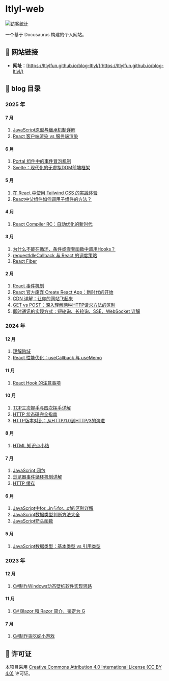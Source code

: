 # ltlyl-web

[![访客统计](https://count.getloli.com/get/@ltlyl-web?theme=rule34)](https://count.getloli.com/get/@ltlyl-web?theme=rule34)

一个基于 Docusaurus 构建的个人网站。

## 🔗 网站链接

- **网址**：[https://ltlylfun.github.io/blog-ltlyl/](https://ltlylfun.github.io/blog-ltlyl/)

## 📝 blog 目录

### 2025 年

#### 7 月

1. [JavaScript原型与继承机制详解](https://ltlylfun.github.io/blog-ltlyl/blog/javascript-prototype-inheritance)
2. [React 客户端渲染 vs 服务端渲染](https://ltlylfun.github.io/blog-ltlyl/blog/react-csr-vs-ssr)

#### 6 月

1. [Portal 组件中的事件冒泡机制](https://ltlylfun.github.io/blog-ltlyl/blog/react-createportal)
2. [Svelte：现代化的无虚拟DOM前端框架](https://ltlylfun.github.io/blog-ltlyl/blog/svelte-introduction)

#### 5 月

1. [在 React 中使用 Tailwind CSS 的实践体验](https://ltlylfun.github.io/blog-ltlyl/blog/tailwind)
2. [React中父组件如何调用子组件的方法？](https://ltlylfun.github.io/blog-ltlyl/blog/parent-call-child-methods)

#### 4 月

1. [React Compiler RC：自动优化的新时代](https://ltlylfun.github.io/blog-ltlyl/blog/react-compiler-rc)

#### 3 月

1. [为什么不能在循环、条件或嵌套函数中调用Hooks？](https://ltlylfun.github.io/blog-ltlyl/blog/hooks-rules)
2. [requestIdleCallback 与 React 的调度策略](https://ltlylfun.github.io/blog-ltlyl/blog/request-idle-callback-react)
3. [React Fiber](https://ltlylfun.github.io/blog-ltlyl/blog/react-fiber)

#### 2 月

1. [React 事件机制](https://ltlylfun.github.io/blog-ltlyl/blog/react-event-system)
2. [React 官方废弃 Create React App：新时代的开始](https://ltlylfun.github.io/blog-ltlyl/blog/react-cra-deprecated)
3. [CDN 详解：让你的网站飞起来](https://ltlylfun.github.io/blog-ltlyl/blog/cdn-introduction)
4. [GET vs POST：深入理解两种HTTP请求方法的区别](https://ltlylfun.github.io/blog-ltlyl/blog/get-vs-post)
5. [即时通讯的实现方式：短轮询、长轮询、SSE、WebSocket 详解](https://ltlylfun.github.io/blog-ltlyl/blog/realtime-communication-methods)


### 2024 年

#### 12 月

1. [理解跨域](https://ltlylfun.github.io/blog-ltlyl/blog/cors-guide)
2. [React 性能优化：useCallback 与 useMemo](https://ltlylfun.github.io/blog-ltlyl/blog/usecallback-usememo)

#### 11 月

1. [React Hook 的注意事项](https://ltlylfun.github.io/blog-ltlyl/blog/react-hook-tips)

#### 10 月

1. [TCP三次握手与四次挥手详解](https://ltlylfun.github.io/blog-ltlyl/blog/tcp-handshake)
2. [HTTP 状态码完全指南](https://ltlylfun.github.io/blog-ltlyl/blog/http-status-codes)
3. [HTTP版本对比：从HTTP/1.0到HTTP/3的演进](https://ltlylfun.github.io/blog-ltlyl/blog/http-versions)

#### 8 月

1. [HTML 知识点小结](https://ltlylfun.github.io/blog-ltlyl/blog/html-summary)

#### 7 月

1. [JavaScript 闭包](https://ltlylfun.github.io/blog-ltlyl/blog/javascript-closures)
2. [浏览器事件循环机制详解](https://ltlylfun.github.io/blog-ltlyl/blog/browser-event-loop)
3. [HTTP 缓存](https://ltlylfun.github.io/blog-ltlyl/blog/http-cache)

#### 6 月

1. [JavaScript中for...in与for...of的区别详解](https://ltlylfun.github.io/blog-ltlyl/blog/for-in-vs-for-of)
2. [JavaScript数据类型判断方法大全](https://ltlylfun.github.io/blog-ltlyl/blog/javascript-type-detection)
3. [JavaScript箭头函数](https://ltlylfun.github.io/blog-ltlyl/blog/javascript-arrow-functions)

#### 5 月

1. [JavaScript数据类型：基本类型 vs 引用类型](https://ltlylfun.github.io/blog-ltlyl/blog/javascript-data-types)


### 2023 年

#### 12 月

1. [C#制作Windows动态壁纸软件实现思路](https://ltlylfun.github.io/blog-ltlyl/blog/csharp-dynamic-wallpaper-software)

#### 11 月

1. [C# Blazor 和 Razor 简介，鉴定为 G](https://ltlylfun.github.io/blog-ltlyl/blog/csharp-blazor-razor)

#### 7 月

1. [C#制作贪吃蛇小游戏](https://ltlylfun.github.io/blog-ltlyl/blog/csharp-snake-game)


## 📄 许可证

本项目采用 [Creative Commons Attribution 4.0 International License (CC BY 4.0)](http://creativecommons.org/licenses/by/4.0/) 许可证。
